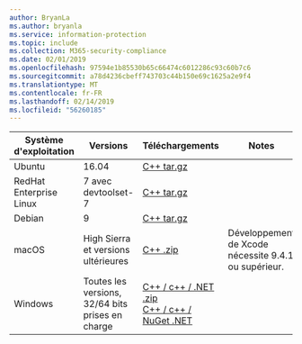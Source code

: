 ```yaml
---
author: BryanLa
ms.author: bryanla
ms.service: information-protection
ms.topic: include
ms.collection: M365-security-compliance
ms.date: 02/01/2019
ms.openlocfilehash: 97594e1b85530b65c66474c6012286c93c60b7c6
ms.sourcegitcommit: a78d4236cbeff743703c44b150e69c1625a2e9f4
ms.translationtype: MT
ms.contentlocale: fr-FR
ms.lasthandoff: 02/14/2019
ms.locfileid: "56260185"
---
```

| Système d'exploitation | Versions | Téléchargements | Notes |
|------------------|----------|----------|--------|
| Ubuntu  |  16.04 | [C++ tar.gz](https://aka.ms/mipsdkbinaries) | |
| RedHat Enterprise Linux | 7 avec devtoolset-7 | [C++ tar.gz](https://aka.ms/mipsdkbinaries) | |
| Debian  | 9 | [C++ tar.gz](https://aka.ms/mipsdkbinaries) | |
| macOS   | High Sierra et versions ultérieures | [C++ .zip](https://aka.ms/mipsdkbinaries) | Développement de Xcode nécessite 9.4.1 ou supérieur. |
| Windows | Toutes les versions, 32/64 bits prises en charge | [C++ / c++ / .NET .zip](https://aka.ms/mipsdkbinaries)<br>[C++ / c++ / NuGet .NET](https://www.nuget.org/packages?q=Microsoft.InformationProtection) | |

